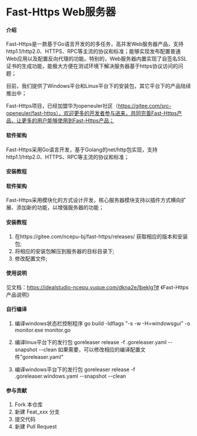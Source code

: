# Fast-Https Web服务器

#### 介绍
Fast-Https是一款基于Go语言开发的的多任务，高并发Web服务器产品，支持http1.1/http2.0、HTTPS、RPC等主流的协议和标准；能够实现发布配置普通Web应用以及配置反向代理的功能。特别的，Web服务器内置实现了自签名SSL证书的生成功能，能极大方便在测试环境下解决服务器基于https协议访问的问题；

目前，我们提供了Windows平台和Linux平台下的安装包，其它平台下的产品陆续推出中；


Fast-Https项目，已经加盟华为openeuler社区（https://gitee.com/src-openeuler/fast-https），欢迎更多的开发者参与进来，共同完善Fast-Https产品，让更多的用户能够使用到Fast-Https产品；


#### 软件架构
Fast-Https采用Go语言开发，基于Golang的net/http包实现，支持http1.1/http2.0、HTTPS、RPC等主流的协议和标准；


#### 安装教程

#### 软件架构
Fast-Https采用模块化的方式设计开发，核心服务器模块支持以插件方式横向扩展、添加新的功能，以增强服务器的功能；


#### 安装教程
1.  在https://gitee.com/ncepu-bj/fast-https/releases/ 获取相应的版本和安装包;
2.  将相应的安装包解压到服务器的目标目录下;
3.  修改配置文件;


#### 使用说明

见文档：https://idealstudio-ncepu.yuque.com/dkna2e/lbeklg?# 《Fast-Https产品说明》


#### 自行编译
1. 编译windows状态栏控制程序
    go build -ldflags "-s -w -H=windowsgui" -o monitor.exe monitor.go

2. 编译linux平台下的发行包
   goreleaser release -f .goreleaser.yaml --snapshot --clean
   如果需要，可以修改相应的编译配置文件”goreleaser.yaml“

3. 编译windows平台下的发行包
   goreleaser release -f .goreleaser.windows.yaml --snapshot --clean
    

#### 参与贡献

1.  Fork 本仓库
2.  新建 Feat_xxx 分支
3.  提交代码
4.  新建 Pull Request

